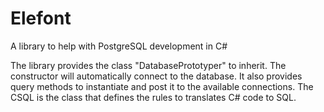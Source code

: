 # Elefont
A library to help with PostgreSQL development in C#

The library provides the class "DatabasePrototyper" to inherit. The constructor will automatically connect to the database. 
It also provides query methods to instantiate and post it to the available connections.
The CSQL is the class that defines the rules to translates C# code to SQL.
